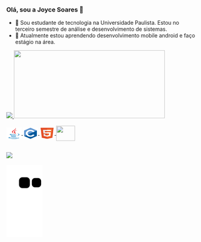 ### Olá, sou a Joyce Soares 👋

- 🔭 Sou estudante de tecnologia na Universidade Paulista. Estou no terceiro semestre de análise e desenvolvimento de sistemas.
- 🌱 Atualmente estou aprendendo desenvolvimento mobile android e faço estágio na área.
 <div>
  <a href="https://github.com/joyce-soares">
  <img height="180em" src="https://github-readme-stats.vercel.app/api?username=joyce-soares&show_icons=true&theme=dark&include_all_commits=true&count_private=true"/>
  <img height="180em" width="400em" src="https://github-readme-stats.vercel.app/api/top-langs/?username=joyce-soares&layout=compact&langs_count=7&theme=dark"/>
</div>
 
 <div style="display: inline_block"><br>
  <img align="center" height="30" width="40" src="https://raw.githubusercontent.com/devicons/devicon/master/icons/java/java-original.svg">
  <img align="center" height="30" width="40" src="https://raw.githubusercontent.com/devicons/devicon/9f4f5cdb393299a81125eb5127929ea7bfe42889/icons/c/c-original.svg">
  <img align="center" height="30" width="40" src="https://raw.githubusercontent.com/devicons/devicon/9f4f5cdb393299a81125eb5127929ea7bfe42889/icons/html5/html5-original.svg">
  <img align="center" height="40" width="50" src="https://lh3.googleusercontent.com/td5EkSlBAs7fL0seC8Bh3Vk_cUZsbtnb-ehzYNigfe4bVzNmrawg_PrG1vdWQZ4wYWo">
  </div>
 
 ##

<div> 
  <a href="https://www.linkedin.com/in/joyce-soares-correa/" target="_blank"><img src="https://img.shields.io/badge/-LinkedIn-%230077B5?style=for-the-badge&logo=linkedin&logoColor=white" target="_blank"></a> 
 
![Snake animation](https://github.com/joyce-soares/joyce-soares/blob/output/github-contribution-grid-snake.svg)
 
 
</div>

